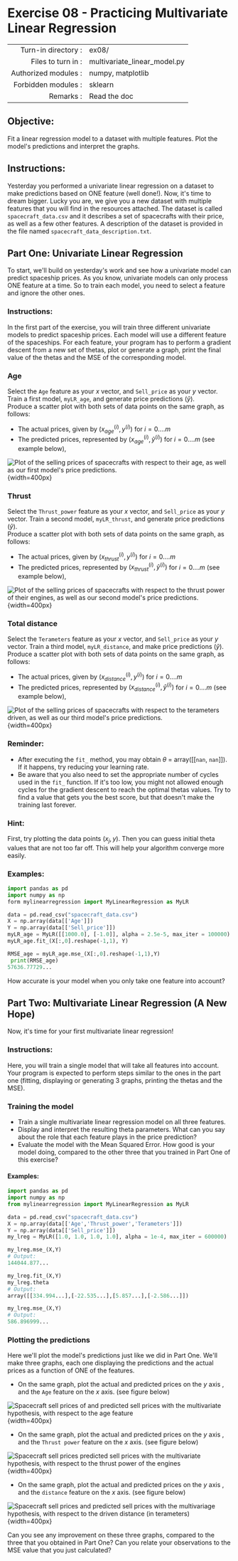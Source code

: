 # Exercise 08 - Practicing Multivariate Linear Regression

|                         |                                 |
| -----------------------:| ------------------------------- |
|   Turn-in directory :   |  ex08/                          |
|   Files to turn in :    |  multivariate\_linear\_model.py |
|   Authorized modules :  |  numpy, matplotlib              |
|   Forbidden modules :   |  sklearn                        |
|   Remarks :             |  Read the doc                   |

## Objective:
Fit a linear regression model to a dataset with multiple features.
Plot the model's predictions and interpret the graphs. 

## Instructions:
Yesterday you performed a univariate linear regression on a dataset to make predictions based on ONE feature (well done!). Now, it's time to dream bigger. Lucky you are, we give you a new dataset with multiple features that you will find in the resources attached.
The dataset is called `spacecraft_data.csv` and it describes a set of spacecrafts with their price, as well as a few other features. A description of the dataset is provided in the file named `spacecraft_data_description.txt`.

## Part One: Univariate Linear Regression
To start, we'll build on yesterday's work and see how a univariate model can predict spaceship prices. As you know, univariate models can only process ONE feature at a time. So to train each model, you need to select a feature and ignore the other ones.

### Instructions:
In the first part of the exercise, you will train three different univariate models to predict spaceship prices. Each model will use a different feature of the spaceships. For each feature, your program has to perform a gradient descent from a new set of thetas, plot or generate a graph, print the final value of the thetas and the MSE of the corresponding model.

### Age
Select the `Age` feature as your $x$ vector, and `Sell_price` as your $y$ vector. Train a first model, `myLR_age`, and generate price predictions ($\hat{y}$).  
Produce a scatter plot with both sets of data points on the same graph, as follows:
- The actual prices, given by $(x_{age}^{(i)},y^{(i)})$  for $i=0....m$ 
- The predicted prices, represented by  $(x_{age}^{(i)},\hat{y}^{(i)})$  for $i=0....m$  (see example below),

![Plot of the selling prices of spacecrafts with respect to their age, as well as our first model's price predictions.](../assets/ex07_price_vs_age_part1.png){width=400px}

### Thrust
Select the `Thrust_power` feature as your $x$ vector, and `Sell_price` as your $y$ vector. Train a second model, `myLR_thrust`, and generate price predictions ($\hat{y}$).  
Produce a scatter plot with both sets of data points on the same graph, as follows:
- The actual prices, given by $(x_{thrust}^{(i)},y^{(i)})$  for $i=0....m$ 
- The predicted prices, represented by  $(x_{thrust}^{(i)},\hat{y}^{(i)})$  for $i=0....m$  (see example below),

![Plot of the selling prices of spacecrafts with respect to the thrust power of their engines, as well as our second model's price predictions.](../assets/ex07_price_vs_thrust_part1.png){width=400px}

### Total distance
Select the `Terameters` feature as your $x$ vector, and `Sell_price` as your $y$ vector. Train a third model, `myLR_distance`, and make price predictions ($\hat{y}$).  
Produce a scatter plot with both sets of data points on the same graph, as follows:
- The actual prices, given by $(x_{distance}^{(i)},y^{(i)})$  for $i=0....m$ 
- The predicted prices, represented by  $(x_{distance}^{(i)},\hat{y}^{(i)})$  for $i=0....m$  (see example below),

![Plot of the selling prices of spacecrafts with respect to the terameters driven, as well as our third model's price predictions.](../assets/ex07_price_vs_Tmeters_part1.png){width=400px}

### Reminder:
* After executing the `fit_` method, you may obtain  $\theta$ = array([[`nan`, `nan`]]).  
  If it happens, try reducing your learning rate.
* Be aware that you also need to set the appropriate number of cycles used in the `fit_` function. If it's too low, you might not allowed enough cycles for the gradient descent to reach the optimal thetas values. Try to find a value that gets you the best score, but that doesn't make the training last forever.

### Hint:
First, try plotting the data points $(x_{j},y)$. Then you can guess initial theta values that are not too far off. This will help your algorithm converge more easily.

### Examples:
```python
import pandas as pd
import numpy as np
form mylinearregression import MyLinearRegression as MyLR

data = pd.read_csv("spacecraft_data.csv")
X = np.array(data[['Age']])
Y = np.array(data[['Sell_price']])
myLR_age = MyLR([[1000.0], [-1.0]], alpha = 2.5e-5, max_iter = 100000)
myLR_age.fit_(X[:,0].reshape(-1,1), Y)

RMSE_age = myLR_age.mse_(X[:,0].reshape(-1,1),Y)
 print(RMSE_age)
57636.77729...
```
How accurate is your model when you only take one feature into account?

## Part Two: Multivariate Linear Regression (A New Hope)

Now, it's time for your first multivariate linear regression!

### Instructions:
Here, you will train a single model that will take all features into account. Your program is expected to perform steps similar to the ones in the part one (fitting, displaying or generating 3 graphs, printing the thetas and the MSE).

### Training the model
- Train a single multivariate linear regression model on all three features.
- Display and interpret the resulting theta parameters. What can you say about the role that each feature plays in the price prediction?
- Evaluate the model with the Mean Squared Error. How good is your model doing, compared to the other three that you trained in Part One of this exercise?

#### Examples:

```python
import pandas as pd
import numpy as np
from mylinearregression import MyLinearRegression as MyLR

data = pd.read_csv("spacecraft_data.csv")
X = np.array(data[['Age','Thrust_power','Terameters']])
Y = np.array(data[['Sell_price']])
my_lreg = MyLR([1.0, 1.0, 1.0, 1.0], alpha = 1e-4, max_iter = 600000)

my_lreg.mse_(X,Y)
# Output:
144044.877...

my_lreg.fit_(X,Y)
my_lreg.theta
# Output:
array([[334.994...],[-22.535...],[5.857...],[-2.586...]])

my_lreg.mse_(X,Y)
# Output:
586.896999...
```

### Plotting the predictions

Here we'll plot the model's predictions just like we did in Part One. We'll make three graphs, each one displaying the predictions and the actual prices as a function of ONE of the features.

* On the same graph, plot the actual and predicted prices on the $y$ axis , and the `Age` feature on the $x$ axis. (see figure below)

![Spacecraft sell prices of and predicted sell prices  with the multivariate hypothesis, with respect to the *age* feature](../assets/ex07_price_vs_age_part2.png){width=400px}

* On the same graph, plot the actual and predicted prices on the $y$ axis , and the `Thrust power` feature on the $x$ axis. (see figure below)

![Spacecraft sell prices predicted sell prices with the multivariate hypothesis, with respect to the thrust power of the engines](../assets/ex07_price_vs_thrust_part2.png){width=400px}

* On the same graph, plot the actual and predicted prices on the $y$ axis , and the `distance` feature on the $x$ axis. (see figure below)

![Spacecraft sell prices and predicted sell prices with the multivariage hypothesis, with respect to the driven distance (in terameters)](../assets/ex07_price_vs_Tmeters_part2.png){width=400px}

Can you see any improvement on these three graphs, compared to the three that you obtained in Part One? Can you relate your observations to the MSE value that you just calculated?
